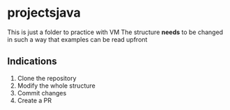# projectsjava
This is just a folder to practice with VM
The structure **needs** to be changed in such a way that examples can be read upfront

## Indications
1. Clone the repository
2. Modify the whole structure
3. Commit changes
4. Create a PR

